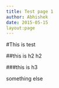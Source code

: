 ```yaml
---
title: Test page 1
author: Abhishek
date: 2015-05-15
layout:page
---
```


#This is test 

##this is h2
h2

###this is h3

something else
